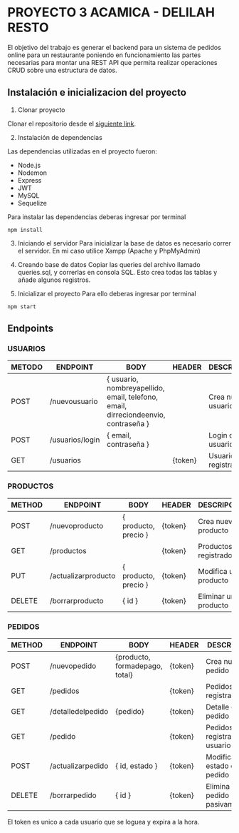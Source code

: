 # PROYECTO 3 ACAMICA - DELILAH RESTO

El objetivo del trabajo es generar el backend para un sistema de pedidos online para un restaurante poniendo en funcionamiento las partes necesarias para montar una REST API que permita realizar operaciones CRUD sobre una estructura de datos.

## Instalación e inicializacion del proyecto

1. Clonar proyecto

Clonar el repositorio desde el [siguiente link](https://github.com/MarcosSchlu/DELILAHRESTO.git).

2. Instalación de dependencias

Las dependencias utilizadas en el proyecto fueron:
- Node.js
- Nodemon
- Express
- JWT
- MySQL
- Sequelize

Para instalar las dependencias deberas ingresar por terminal 
```
npm install
```

3. Iniciando el servidor
Para inicializar la base de datos es necesario correr el servidor. En mi caso utilice Xampp (Apache y PhpMyAdmin)

4. Creando base de datos
Copiar las queries del archivo llamado queries.sql, y correrlas en consola SQL. Esto crea todas las tablas y añade algunos registros.

5. Inicializar el proyecto
Para ello deberas ingresar por terminal 
```
npm start
```

## Endpoints

### USUARIOS

|  METODO | ENDPOINT           | BODY                                                                             | HEADER | DESCRIPCION                      |
|---------|--------------------|----------------------------------------------------------------------------------|--------|----------------------------------|
| POST    | /nuevousuario      |{ usuario, nombreyapellido, email, telefono, email, dirreciondeenvio, contraseña }|        | Crea nuevo usuario               |
| POST    | /usuarios/login    |{ email, contraseña }                                                             |        | Login de usuario                 |
| GET     | /usuarios          |                                                                                  |{token} | Usuarios registrados             |

### PRODUCTOS

|  METHOD | ENDPOINT           | BODY                                                                             | HEADER | DESCRIPCION                      |
|---------|--------------------|----------------------------------------------------------------------------------|--------|----------------------------------|
| POST    | /nuevoproducto     | { producto, precio }                                                             |{token} | Crea nuevo producto              |
| GET     | /productos         |                                                                                  |{token} | Productos registrados            |
| PUT     | /actualizarproducto| { producto, precio }                                                             |{token} | Modifica un producto             |
| DELETE  | /borrarproducto    | { id }                                                                           |{token} | Eliminar un producto             |

### PEDIDOS

|  METHOD | ENDPOINT           | BODY                                                                             | HEADER | DESCRIPCION                      |
|---------|--------------------|----------------------------------------------------------------------------------|--------|----------------------------------|
| POST    | /nuevopedido       | {producto, formadepago, total}                                                   |{token} | Crea nuevo pedido                |
| GET     | /pedidos           |                                                                                  |{token} | Pedidos registrados              |
| GET     | /detalledelpedido  | {pedido}                                                                         |{token} | Detalle del pedido               |
| GET     | /pedido            |                                                                                  |{token} | Pedidos registrados por usuario  |
| POST    | /actualizarpedido  | { id, estado }                                                                   |{token} | Modifica el estado de un pedido  |
| DELETE  | /borrarpedido      | { id }                                                                           |{token} | Elimina el pedido pasivamentedo  |

El token es unico a cada usuario que se loguea y expira a la hora. 
